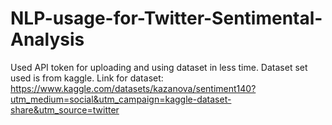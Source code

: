 # NLP-usage-for-Twitter-Sentimental-Analysis
Used API token for uploading and using dataset in less time.
Dataset set used is from kaggle. Link for dataset: https://www.kaggle.com/datasets/kazanova/sentiment140?utm_medium=social&utm_campaign=kaggle-dataset-share&utm_source=twitter
